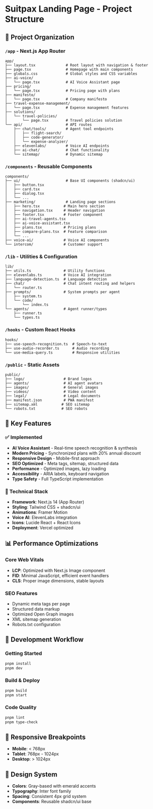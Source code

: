 # Suitpax Landing Page - Project Structure

## 📁 Project Organization

### `/app` - Next.js App Router
```
app/
├── layout.tsx              # Root layout with navigation & footer
├── page.tsx                # Homepage with main components
├── globals.css             # Global styles and CSS variables
├── ai-voice/
│   └── page.tsx            # AI Voice Assistant page
├── pricing/
│   └── page.tsx            # Pricing page with plans
├── manifesto/
│   └── page.tsx            # Company manifesto
├── travel-expense-management/
│   └── page.tsx            # Expense management features
├── solutions/
│   └── travel-policies/
│       └── page.tsx        # Travel policies solution
└── api/                    # API routes
    ├── chat/tools/         # Agent tool endpoints
    │   ├── flight-search/
    │   ├── code-generator/
    │   └── expense-analyzer/
    ├── elevenlabs/         # Voice AI endpoints
    ├── ai-chat/            # Chat functionality
    └── sitemap/            # Dynamic sitemap
```

### `/components` - Reusable Components
```
components/
├── ui/                     # Base UI components (shadcn/ui)
│   ├── button.tsx
│   ├── card.tsx
│   ├── dialog.tsx
│   └── ...
├── marketing/              # Landing page sections
│   ├── hero.tsx           # Main hero section
│   ├── navigation.tsx     # Header navigation
│   ├── footer.tsx         # Footer component
│   ├── ai-travel-agents.tsx
│   ├── ai-voice-assistant.tsx
│   ├── plans.tsx          # Pricing plans
│   ├── compare-plans.tsx  # Feature comparison
│   └── ...
├── voice-ai/              # Voice AI components
└── intercom/              # Customer support
```

### `/lib` - Utilities & Configuration
```
lib/
├── utils.ts               # Utility functions
├── elevenlabs.ts          # Voice AI integration
├── language-detection.ts  # Language detection
├── chat/                  # Chat intent routing and helpers
│   └── router.ts
├── prompts/               # System prompts per agent
│   ├── system.ts
│   └── code/
│       └── index.ts
└── agents/                # Agent runner/types
    ├── runner.ts
    └── types.ts
```

### `/hooks` - Custom React Hooks
```
hooks/
├── use-speech-recognition.ts  # Speech-to-text
├── use-audio-recorder.ts      # Audio recording
└── use-media-query.ts         # Responsive utilities
```

### `/public` - Static Assets
```
public/
├── logo/                  # Brand logos
├── agents/                # AI agent avatars
├── images/                # General images
├── videos/                # Video content
├── legal/                 # Legal documents
├── manifest.json          # PWA manifest
├── sitemap.xml           # SEO sitemap
└── robots.txt            # SEO robots
```

## 🎯 Key Features

### ✅ Implemented
- **AI Voice Assistant** - Real-time speech recognition & synthesis
- **Modern Pricing** - Synchronized plans with 20% annual discount
- **Responsive Design** - Mobile-first approach
- **SEO Optimized** - Meta tags, sitemap, structured data
- **Performance** - Optimized images, lazy loading
- **Accessibility** - ARIA labels, keyboard navigation
- **Type Safety** - Full TypeScript implementation

### 🔧 Technical Stack
- **Framework**: Next.js 14 (App Router)
- **Styling**: Tailwind CSS + shadcn/ui
- **Animations**: Framer Motion
- **Voice AI**: ElevenLabs integration
- **Icons**: Lucide React + React Icons
- **Deployment**: Vercel optimized

## 📊 Performance Optimizations

### Core Web Vitals
- **LCP**: Optimized with Next.js Image component
- **FID**: Minimal JavaScript, efficient event handlers
- **CLS**: Proper image dimensions, stable layouts

### SEO Features
- Dynamic meta tags per page
- Structured data markup
- Optimized Open Graph images
- XML sitemap generation
- Robots.txt configuration

## 🚀 Development Workflow

### Getting Started
```bash
pnpm install
pnpm dev
```

### Build & Deploy
```bash
pnpm build
pnpm start
```

### Code Quality
```bash
pnpm lint
pnpm type-check
```

## 📱 Responsive Breakpoints
- **Mobile**: < 768px
- **Tablet**: 768px - 1024px
- **Desktop**: > 1024px

## 🎨 Design System
- **Colors**: Gray-based with emerald accents
- **Typography**: Inter font family
- **Spacing**: Consistent 4px grid system
- **Components**: Reusable shadcn/ui base